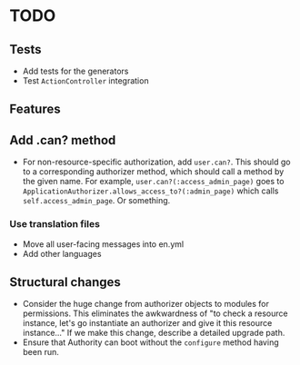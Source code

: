 # TODO

## Tests

- Add tests for the generators
- Test `ActionController` integration

## Features

## Add .can? method

- For non-resource-specific authorization, add `user.can?`. This should go to a corresponding authorizer method, which should call a method by the given name. For example, `user.can?(:access_admin_page)` goes to `ApplicationAuthorizer.allows_access_to?(:admin_page)` which calls `self.access_admin_page`. Or something.

### Use translation files

- Move all user-facing messages into en.yml
- Add other languages

## Structural changes

- Consider the huge change from authorizer objects to modules for permissions. This eliminates the awkwardness of "to check a resource instance, let's go instantiate an authorizer and give it this resource instance..." If we make this change, describe a detailed upgrade path.
- Ensure that Authority can boot without the `configure` method having been run.
